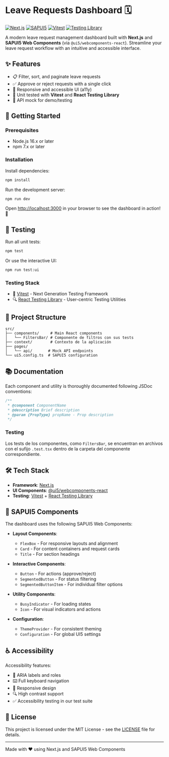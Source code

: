 # Leave Requests Dashboard 🗓️

[![Next.js](https://img.shields.io/badge/Next.js-black?style=flat-square&logo=next.js)](https://nextjs.org/)
[![SAPUI5](https://img.shields.io/badge/SAPUI5-0063B1?style=flat-square&logo=sap)](https://sap.github.io/ui5-webcomponents/)
[![Vitest](https://img.shields.io/badge/Vitest-729B1B?style=flat-square&logo=vitest)](https://vitest.dev/)
[![Testing Library](https://img.shields.io/badge/Testing_Library-E33332?style=flat-square&logo=testing-library)](https://testing-library.com/)

A modern leave request management dashboard built with **Next.js** and **SAPUI5 Web Components** (via `@ui5/webcomponents-react`). Streamline your leave request workflow with an intuitive and accessible interface.

## ✨ Features

- 📋 Filter, sort, and paginate leave requests
- ✅ Approve or reject requests with a single click
- 📱 Responsive and accessible UI (a11y)
- 🧪 Unit tested with **Vitest** and **React Testing Library**
- 🔄 API mock for demo/testing

## 🚀 Getting Started

### Prerequisites

- Node.js 16.x or later
- npm 7.x or later

### Installation

Install dependencies:
```bash
npm install
```

Run the development server:
```bash
npm run dev
```

Open [http://localhost:3000](http://localhost:3000) in your browser to see the dashboard in action! 🎉

## 🧪 Testing

Run all unit tests:
```bash
npm test
```

Or use the interactive UI:
```bash
npm run test:ui
```

### Testing Stack
- 🎯 [Vitest](https://vitest.dev/) - Next Generation Testing Framework
- 🔍 [React Testing Library](https://testing-library.com/docs/react-testing-library/intro/) - User-centric Testing Utilities

## 📁 Project Structure

```
src/
├── components/     # Main React components
│   └── FiltersBar/ # Componente de filtros con sus tests
├── context/        # Contexto de la aplicación
├── pages/
│   └── api/       # Mock API endpoints
└── ui5.config.ts  # SAPUI5 configuration
```

## 📚 Documentation

Each component and utility is thoroughly documented following JSDoc conventions:

```typescript
/**
 * @component ComponentName
 * @description Brief description
 * @param {PropType} propName - Prop description
 */
```

### Testing

Los tests de los componentes, como `FiltersBar`, se encuentran en archivos con el sufijo `.test.tsx` dentro de la carpeta del componente correspondiente.

## 🛠️ Tech Stack

- **Framework**: [Next.js](https://nextjs.org/)
- **UI Components**: [@ui5/webcomponents-react](https://sap.github.io/ui5-webcomponents-react/)
- **Testing**: [Vitest](https://vitest.dev/) + [React Testing Library](https://testing-library.com/)

## 🎨 SAPUI5 Components

The dashboard uses the following SAPUI5 Web Components:

- **Layout Components**:
  - `FlexBox` - For responsive layouts and alignment
  - `Card` - For content containers and request cards
  - `Title` - For section headings

- **Interactive Components**:
  - `Button` - For actions (approve/reject)
  - `SegmentedButton` - For status filtering
  - `SegmentedButtonItem` - For individual filter options

- **Utility Components**:
  - `BusyIndicator` - For loading states
  - `Icon` - For visual indicators and actions

- **Configuration**:
  - `ThemeProvider` - For consistent theming
  - `Configuration` - For global UI5 settings

## ♿ Accessibility

Accessibility features:

- 🎯 ARIA labels and roles
- ⌨️ Full keyboard navigation
- 📱 Responsive design
- 🔍 High contrast support
- ✅ Accessibility testing in our test suite

## 📝 License

This project is licensed under the MIT License - see the [LICENSE](LICENSE) file for details.

---

Made with ❤️ using Next.js and SAPUI5 Web Components

